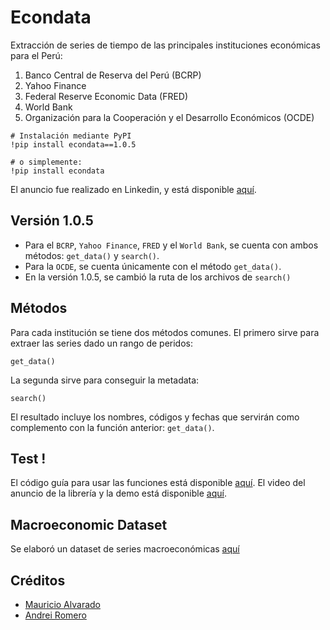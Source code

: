 # Econdata
Extracción de series de tiempo de las principales instituciones económicas para el Perú:
1. Banco Central de Reserva del Perú (BCRP)
2. Yahoo Finance
3. Federal Reserve Economic Data (FRED)
4. World Bank
5. Organización para la Cooperación y el Desarrollo Económicos (OCDE)

```
# Instalación mediante PyPI
!pip install econdata==1.0.5

# o simplemente:
!pip install econdata
```
El anuncio fue realizado en Linkedin, y está disponible [aquí](https://www.linkedin.com/posts/mauricioalvaradoo_github-mauricioalvaradooecondata-extracci%C3%B3n-activity-7053798889950179328-wl5w?utm_source=share&utm_medium=member_desktop). 


## Versión 1.0.5
* Para el `BCRP`, `Yahoo Finance`, `FRED` y el `World Bank`, se cuenta con ambos métodos: `get_data()` y `search()`.
* Para la `OCDE`, se cuenta únicamente con el método `get_data()`.
* En la versión 1.0.5, se cambió la ruta de los archivos de `search()`


## Métodos
Para cada institución se tiene dos métodos comunes. El primero sirve para extraer las series dado un rango de peridos:
```
get_data()
```

La segunda sirve para conseguir la metadata:
```
search()
```
El resultado incluye los nombres, códigos y fechas que servirán como complemento con la función anterior: `get_data()`.


## Test !
El código guía para usar las funciones está disponible [aquí](https://github.com/mauricioalvaradoo/econdata/blob/master/test.py).
El video del anuncio de la librería y la demo está disponible [aquí](https://www.youtube.com/watch?v=etaqHMDfvtE).


## Macroeconomic Dataset
Se elaboró un dataset de series macroeconómicas [aquí](https://github.com/mauricioalvaradoo/econdata/blob/master/macro-dataset.py)



## Créditos
* [Mauricio Alvarado](https://github.com/mauricioalvaradoo)
* [Andrei Romero](https://github.com/Ixtalia)

